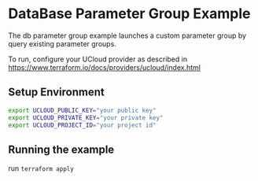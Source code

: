 # DataBase Parameter Group Example

The db parameter group example launches a custom parameter group by query existing parameter groups.

To run, configure your UCloud provider as described in https://www.terraform.io/docs/providers/ucloud/index.html

## Setup Environment

```sh
export UCLOUD_PUBLIC_KEY="your public key"
export UCLOUD_PRIVATE_KEY="your private key"
export UCLOUD_PROJECT_ID="your project id"
```

## Running the example

run `terraform apply`
